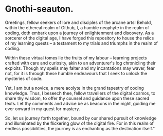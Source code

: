 # Gnothi-seauton.
Greetings, fellow seekers of lore and disciples of the arcane arts! Behold, within the ethereal realm of Github, I, a humble neophyte in the realm of coding, doth embark upon a journey of enlightenment and discovery. As a sorcerer of the digital age, I have forged this repository to house the relics of my learning quests – a testament to my trials and triumphs in the realm of coding.

Within these virtual tomes lie the fruits of my labour – learning projects crafted with care and curiosity, akin to an adventurer's log chronicling their exploits. Though my spells may falter and my incantations may waver, fear not, for it is through these humble endeavours that I seek to unlock the mysteries of code.

Yet, I am but a novice, a mere acolyte in the grand tapestry of coding knowledge. Thus, I beseech thee, fellow travellers of the digital cosmos, to share thy wisdom, to offer thy counsel and guidance upon these sacred texts. Let thy comments and advice be as beacons in the night, guiding me ever onward in my quest for mastery.

So, let us journey forth together, bound by our shared pursuit of knowledge and illuminated by the flickering glow of the digital fire. For in this realm of endless possibilities, the journey is as enchanting as the destination itself."
